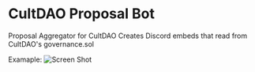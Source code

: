 # CultDAO Proposal Bot
Proposal Aggregator for CultDAO
Creates Discord embeds that read from CultDAO's governance.sol

Examaple:
![Screen Shot](https://files.peakd.com/file/peakd-hive/autocrat/23tRxGGMmMTHkmvkYsphcD8aNhpkbZtR4ihjY4euvYWRszgFv9wRvezh9bYE4f84TSJNR.png)
